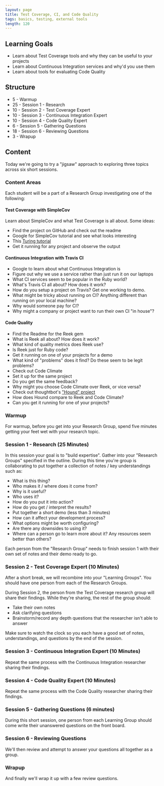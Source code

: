 ```yaml
---
layout: page
title: Test Coverage, CI, and Code Quality
tags: basics, testing, external tools
length: 120
---
```


## Learning Goals

* Learn about Test Coverage tools and why they can be useful to your projects
* Learn about Continuous Integration services and why'd you use them
* Learn about tools for evaluating Code Quality

## Structure

* 5 - Warmup
* 25 - Session 1 - Research
* 10 - Session 2 - Test Coverage Expert
* 10 - Session 3 - Continuous Integration Expert
* 10 - Session 4 - Code Quality Expert
* 6 - Session 5 - Gathering Questions
* 18 - Session 6 - Reviewing Questions
* 3 - Wrapup

## Content

Today we're going to try a "jigsaw" approach to exploring three topics across six short sessions.

### Content Areas

Each student will be a part of a Research Group investigating one of the following:

#### Test Coverage with SimpleCov

Learn about SimpleCov and what Test Coverage is all about. Some ideas:

* Find the project on GitHub and check out the readme
* Google for SimpleCov tutorial and see what looks interesting
* This [Turing tutorial](https://github.com/turingschool/lesson_plans/blob/master/ruby_01-object_oriented_programming_with_ruby/measuring_improving_test_coverage.markdown)
* Get it running for any project and observe the output

#### Continuous Integration with Travis CI

* Google to learn about what Continuous Integration is
* Figure out why we use a service rather than just run it on our laptops
* What CI services seem to be popular in the Ruby world?
* What's Travis CI all about? How does it work?
* How do you setup a project on Travis? Get one working to demo.
* What might be tricky about running on CI? Anything different than running on your local machine?
* Why would someone pay for CI?
* Why might a company or project want to run their own CI "in house"?

#### Code Quality

* Find the Readme for the Reek gem
* What is Reek all about? How does it work?
* What kind of quality metrics does Reek use?
* Is Reek just for Ruby code?
* Get it running on one of your projects for a demo
* What kind of "problems" does it find? Do these seem to be legit problems?
* Check out Code Climate
* Set it up for the same project
* Do you get the same feedback?
* Why might you choose Code Climate over Reek, or vice versa?
* Check out thoughtbot's ["Hound" project](https://houndci.com/)
* How does Hound compare to Reek and Code Climate?
* Can you get it running for one of your projects?

### Warmup

For warmup, before you get into your Research Group, spend five minutes getting your feet wet with your research topic.

### Session 1 - Research (25 Minutes)

In this session your goal is to "build expertise". Gather into your "Research Groups" specified in the outline. During this time you're group is collaborating to put together a collection of notes / key understandings such as:

* What is this thing?
* Who makes it / where does it come from?
* Why is it useful?
* Who uses it?
* How do you put it into action?
* How do you get / interpret the results?
* Put together a short demo (less than 3 minutes)
* How can it affect your development process?
* What options might be worth configuring?
* Are there any downsides to using it?
* Where can a person go to learn more about it? Any resources seem better than others?

Each person from the "Research Group" needs to finish session 1 with their own set of notes and their demo ready to go.

### Session 2 - Test Coverage Expert (10 Minutes)

After a short break, we will recombine into your "Learning Groups". You should have one person from each of the Research Groups.

During Session 2, the person from the Test Coverage research group will share their findings. While they're sharing, the rest of the group should:

* Take their own notes
* Ask clarifying questions
* Brainstorm/record any depth questions that the researcher isn't able to answer

Make sure to watch the clock so you each have a good set of notes, understandings, and questions by the end of the session.

### Session 3 - Continuous Integration Expert (10 Minutes)

Repeat the same process with the Continuous Integration researcher sharing their findings.

### Session 4 - Code Quality Expert (10 Minutes)

Repeat the same process with the Code Quality researcher sharing their findings.

### Session 5 - Gathering Questions (6 minutes)

During this short session, one person from each Learning Group should come write their unanswered questions on the front board.

### Session 6 - Reviewing Questions

We'll then review and attempt to answer your questions all together as a group.

### Wrapup

And finally we'll wrap it up with a few review questions.
